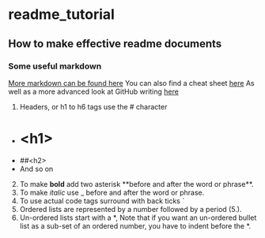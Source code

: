 # readme_tutorial
## How to make effective readme documents

### Some useful markdown
[More markdown can be found here](https://help.github.com/articles/basic-writing-and-formatting-syntax/)
You can also find a cheat sheet [here](https://enterprise.github.com/downloads/en/markdown-cheatsheet.pdf)
As well as a more advanced look at GitHub writing [here](https://help.github.com/categories/writing-on-github/)

1. Headers, or h1 to h6 tags use the # character
  * # \<h1\>
  * ##\<h2\>
  * And so on
2. To make **bold** add two asterisk \*\*before and after the word or phrase\*\*.
3. To make _italic_ use \_ before and after the word or phrase.
4. To use actual code tags surround with back ticks \`
5. Ordered lists are represented by a number followed by a period (5\.).
6. Un-ordered lists start with a \*, Note that if you want an un-ordered bullet list as a sub-set of an ordered number, you have to indent before the \*.

